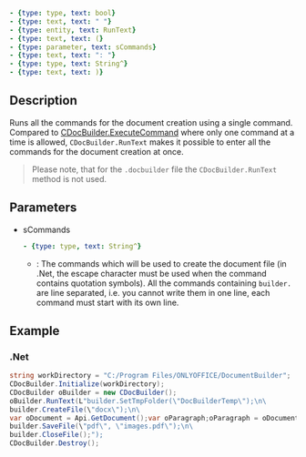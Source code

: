 ```yml signature
- {type: type, text: bool}
- {type: text, text: " "}
- {type: entity, text: RunText}
- {type: text, text: (}
- {type: parameter, text: sCommands}
- {type: text, text: ": "}
- {type: type, text: String^}
- {type: text, text: )}
```

## Description

Runs all the commands for the document creation using a single command. Compared to [CDocBuilder.ExecuteCommand](./ExecuteCommand.md) where only one command at a time is allowed, `CDocBuilder.RunText` makes it possible to enter all the commands for the document creation at once.

> Please note, that for the `.docbuilder` file the `CDocBuilder.RunText` method is not used.

## Parameters

<parameters>

- sCommands

  ```yml signature.variant="inline"
  - {type: type, text: String^}
  ```

  - : The commands which will be used to create the document file (in .Net, the escape character must be used when the command contains quotation symbols). All the commands containing `builder.` are line separated, i.e. you cannot write them in one line, each command must start with its own line.

</parameters>

## Example

### .Net

```cs
string workDirectory = "C:/Program Files/ONLYOFFICE/DocumentBuilder";
CDocBuilder.Initialize(workDirectory);
CDocBuilder oBuilder = new CDocBuilder();
oBuilder.RunText(L"builder.SetTmpFolder(\"DocBuilderTemp\");\n\
builder.CreateFile(\"docx\");\n\
var oDocument = Api.GetDocument();var oParagraph;oParagraph = oDocument.GetElement(0);oParagraph.SetJc(\"center\");oParagraph.AddText(\"Center\");\n\
builder.SaveFile(\"pdf\", \"images.pdf\");\n\
builder.CloseFile();");
CDocBuilder.Destroy();
```
